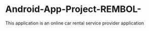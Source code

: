 # Android-App-Project-REMBOL-
This application is an online car rental service provider application
